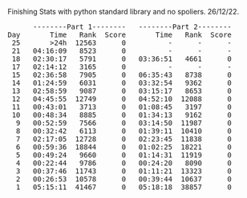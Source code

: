 Finishing Stats with python standard library and no spoliers. 26/12/22.


<pre>      <span class="leaderboard-daydesc-first">--------Part 1--------</span>   <span class="leaderboard-daydesc-both">--------Part 2--------</span>
Day   <span class="leaderboard-daydesc-first">    Time   Rank  Score</span>   <span class="leaderboard-daydesc-both">    Time   Rank  Score</span>
 25       &gt;24h  12563      0          -      -      -
 21   04:16:09   8523      0          -      -      -
 18   02:30:17   5791      0   03:36:51   4661      0
 17   02:14:12   3165      0          -      -      -
 15   02:36:58   7905      0   06:35:43   8738      0
 14   01:24:59   6031      0   03:32:54   9362      0
 13   02:58:59   9087      0   03:15:17   8653      0
 12   04:45:55  12749      0   04:52:10  12088      0
 11   00:43:01   3713      0   01:08:45   3197      0
 10   00:48:34   8885      0   01:34:13   9162      0
  9   00:52:59   7566      0   03:14:50  11987      0
  8   00:32:42   6113      0   01:39:11  10410      0
  7   02:17:05  12728      0   02:23:45  11838      0
  6   00:59:36  18844      0   01:02:25  18221      0
  5   00:49:24   9660      0   01:14:31  11919      0
  4   00:22:44   9786      0   00:24:20   8090      0
  3   00:37:46  11743      0   01:11:21  13323      0
  2   00:26:53  10578      0   00:39:44  10637      0
  1   05:15:11  41467      0   05:18:18  38857      0
</pre>